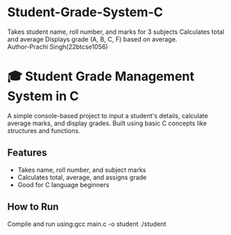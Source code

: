 # Student-Grade-System-C
Takes student name, roll number, and marks for 3 subjects  Calculates total and average  Displays grade (A, B, C, F) based on average.
<br>
Author-Prachi Singh(22btcse1056)
<br>
# 🎓 Student Grade Management System in C

A simple console-based project to input a student's details, calculate average marks, and display grades. Built using basic C concepts like structures and functions.

## Features
- Takes name, roll number, and subject marks
- Calculates total, average, and assigns grade
- Good for C language beginners

## How to Run
Compile and run using:gcc main.c -o student
./student

